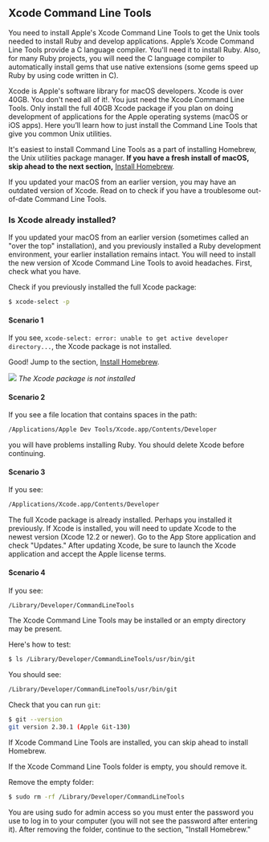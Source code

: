 ## Xcode Command Line Tools

You need to install Apple's Xcode Command Line Tools to get the Unix tools needed to install Ruby and develop applications. Apple’s Xcode Command Line Tools provide a C language compiler. You'll need it to install Ruby. Also, for many Ruby projects, you will need the C language compiler to automatically install gems that use native extensions (some gems speed up Ruby by using code written in C).

Xcode is Apple's software library for macOS developers. Xcode is over 40GB. You don't need all of it!. You just need the Xcode Command Line Tools. Only install the full 40GB Xcode package if you plan on doing development of applications for the Apple operating systems (macOS or iOS apps). Here you’ll learn how to just install the Command Line Tools that give you common Unix utilities.

It's easiest to install Command Line Tools as a part of installing Homebrew, the Unix utilities package manager. **If you have a fresh install of macOS, skip ahead to the next section,** [Install Homebrew](/install-rails-mac/3.html).

If you updated your macOS from an earlier version, you may have an outdated version of Xcode. Read on to check if you have a troublesome out-of-date Command Line Tools.

### Is Xcode already installed?

If you updated your macOS from an earlier version (sometimes called an "over the top" installation), and you previously installed a Ruby development environment, your earlier installation remains intact. You will need to install the new version of Xcode Command Line Tools to avoid headaches. First, check what you have.

Check if you previously installed the full Xcode package:

```bash
$ xcode-select -p
```

#### Scenario 1

If you see, `xcode-select: error: unable to get active developer directory...`, the Xcode package is not installed.

Good! Jump to the section, [Install Homebrew](/install-rails-mac/3.html).

![](/assets/images/install-rails-mac/xcode-not-installed.png)
*The Xcode package is not installed*

#### Scenario 2

If you see a file location that contains spaces in the path:

```bash
/Applications/Apple Dev Tools/Xcode.app/Contents/Developer
```

you will have problems installing Ruby. You should delete Xcode before continuing.

#### Scenario 3

If you see:

```bash
/Applications/Xcode.app/Contents/Developer
```

The full Xcode package is already installed. Perhaps you installed it previously. If Xcode is installed, you will need to update Xcode to the newest version (Xcode 12.2 or newer). Go to the App Store application and check "Updates." After updating Xcode, be sure to launch the Xcode application and accept the Apple license terms.

#### Scenario 4

If you see:

```bash
/Library/Developer/CommandLineTools
```

The Xcode Command Line Tools may be installed or an empty directory may be present.

Here's how to test:

```bash
$ ls /Library/Developer/CommandLineTools/usr/bin/git
```

You should see:

```bash
/Library/Developer/CommandLineTools/usr/bin/git
```

Check that you can run `git`:

```bash
$ git --version
git version 2.30.1 (Apple Git-130)
```

If Xcode Command Line Tools are installed, you can skip ahead to install Homebrew.

If the Xcode Command Line Tools folder is empty, you should remove it.

Remove the empty folder:

```bash
$ sudo rm -rf /Library/Developer/CommandLineTools
```

You are using sudo for admin access so you must enter the password you use to log in to your computer (you will not see the password after entering it). After removing the folder, continue to the section, "Install Homebrew."
